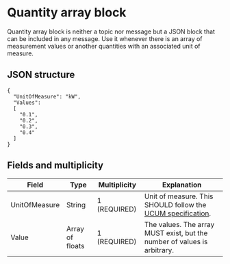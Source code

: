 # Quantity array block

Quantity array block is neither a topic nor message but a JSON block that can be included in any message. Use it whenever there is an array of measurement values or another quantities with an associated unit of measure.


## JSON structure

```nohighlight
{
  "UnitOfMeasure": "kW",
  "Values":
  [
    "0.1",
    "0.2",
    "0.3",
    "0.4"
  ]
}
```


## Fields and multiplicity

| Field | Type | Multiplicity | Explanation |
|-|-|-|-|
| UnitOfMeasure | String | 1 (REQUIRED) | Unit of measure. This SHOULD follow the [UCUM specification](core_ucum.md). |
| Value | Array of floats | 1 (REQUIRED) | The values. The array MUST exist, but the number of values is arbitrary. |

